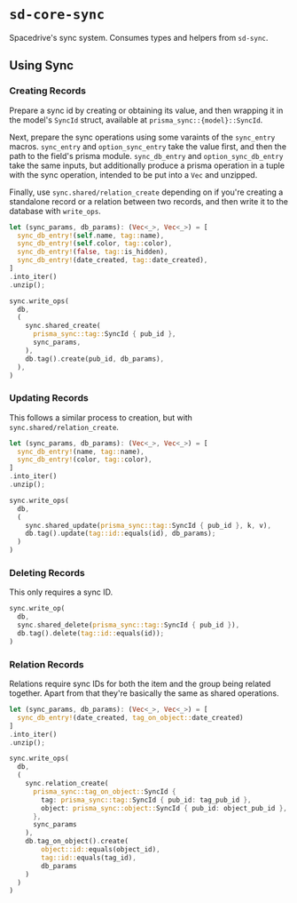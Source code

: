# `sd-core-sync`

Spacedrive's sync system. Consumes types and helpers from `sd-sync`.

## Using Sync

### Creating Records

Prepare a sync id by creating or obtaining its value,
and then wrapping it in the model's `SyncId` struct,
available at `prisma_sync::{model}::SyncId`.

Next, prepare the sync operations using some varaints of the `sync_entry` macros.
`sync_entry` and `option_sync_entry` take the value first, and then the path to the field's prisma module.
`sync_db_entry` and `option_sync_db_entry` take the same inputs, but additionally produce a prisma operation in a tuple with the sync operation, intended to be put into a `Vec` and unzipped.

Finally, use `sync.shared/relation_create` depending on if you're creating a standalone record or a relation between two records, and then write it to the database with `write_ops`.

```rs
let (sync_params, db_params): (Vec<_>, Vec<_>) = [
  sync_db_entry!(self.name, tag::name),
  sync_db_entry!(self.color, tag::color),
  sync_db_entry!(false, tag::is_hidden),
  sync_db_entry!(date_created, tag::date_created),
]
.into_iter()
.unzip();

sync.write_ops(
  db,
  (
    sync.shared_create(
      prisma_sync::tag::SyncId { pub_id },
      sync_params,
    ),
    db.tag().create(pub_id, db_params),
  ),
)
```

### Updating Records

This follows a similar process to creation, but with `sync.shared/relation_create`.

```rs
let (sync_params, db_params): (Vec<_>, Vec<_>) = [
  sync_db_entry!(name, tag::name),
  sync_db_entry!(color, tag::color),
]
.into_iter()
.unzip();

sync.write_ops(
  db,
  (
    sync.shared_update(prisma_sync::tag::SyncId { pub_id }, k, v),
    db.tag().update(tag::id::equals(id), db_params);
  )
)
```

### Deleting Records

This only requires a sync ID.

```rs
sync.write_op(
  db,
  sync.shared_delete(prisma_sync::tag::SyncId { pub_id }),
  db.tag().delete(tag::id::equals(id));
)
```

### Relation Records

Relations require sync IDs for both the item and the group being related together.
Apart from that they're basically the same as shared operations.

```rs
let (sync_params, db_params): (Vec<_>, Vec<_>) = [
  sync_db_entry!(date_created, tag_on_object::date_created)
]
.into_iter()
.unzip();

sync.write_ops(
  db,
  (
    sync.relation_create(
      prisma_sync::tag_on_object::SyncId {
        tag: prisma_sync::tag::SyncId { pub_id: tag_pub_id },
        object: prisma_sync::object::SyncId { pub_id: object_pub_id },
      },
      sync_params
    ),
    db.tag_on_object().create(
        object::id::equals(object_id),
        tag::id::equals(tag_id),
        db_params
    )
  )
)
```
